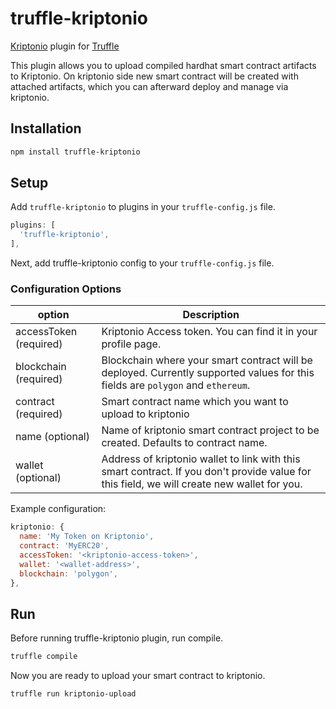 # truffle-kriptonio

[Kriptonio](https://kriptonio.com/) plugin for [Truffle](https://trufflesuite.com/)

This plugin allows you to upload compiled hardhat smart contract artifacts to Kriptonio. On kriptonio side new smart contract will be created with attached artifacts, which you can afterward deploy and manage via kriptonio.

## Installation

```bash
npm install truffle-kriptonio
```

## Setup

Add `truffle-kriptonio` to plugins in your `truffle-config.js` file.

```js
plugins: [
  'truffle-kriptonio',
],
```

Next, add truffle-kriptonio config to your `truffle-config.js` file.

### Configuration Options

| option                 | Description                                                                                                                                 |
| ---------------------- | ------------------------------------------------------------------------------------------------------------------------------------------- |
| accessToken (required) | Kriptonio Access token. You can find it in your profile page.                                                                               |
| blockchain (required)  | Blockchain where your smart contract will be deployed. Currently supported values for this fields are `polygon` and `ethereum`.             |
| contract (required)    | Smart contract name which you want to upload to kriptonio                                                                                   |
| name (optional)        | Name of kriptonio smart contract project to be created. Defaults to contract name.                                                          |
| wallet (optional)      | Address of kriptonio wallet to link with this smart contract. If you don't provide value for this field, we will create new wallet for you. |

Example configuration:

```js
kriptonio: {
  name: 'My Token on Kriptonio',
  contract: 'MyERC20',
  accessToken: '<kriptonio-access-token>',
  wallet: '<wallet-address>',
  blockchain: 'polygon',
},
```

## Run

Before running truffle-kriptonio plugin, run compile.

```bash
truffle compile
```

Now you are ready to upload your smart contract to kriptonio.

```bash
truffle run kriptonio-upload
```
